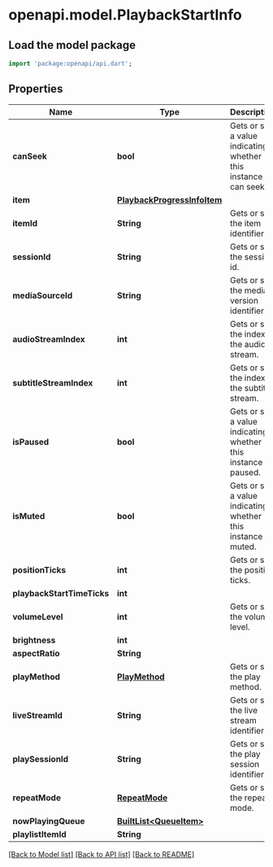 # openapi.model.PlaybackStartInfo

## Load the model package
```dart
import 'package:openapi/api.dart';
```

## Properties
Name | Type | Description | Notes
------------ | ------------- | ------------- | -------------
**canSeek** | **bool** | Gets or sets a value indicating whether this instance can seek. | [optional] 
**item** | [**PlaybackProgressInfoItem**](PlaybackProgressInfoItem.md) |  | [optional] 
**itemId** | **String** | Gets or sets the item identifier. | [optional] 
**sessionId** | **String** | Gets or sets the session id. | [optional] 
**mediaSourceId** | **String** | Gets or sets the media version identifier. | [optional] 
**audioStreamIndex** | **int** | Gets or sets the index of the audio stream. | [optional] 
**subtitleStreamIndex** | **int** | Gets or sets the index of the subtitle stream. | [optional] 
**isPaused** | **bool** | Gets or sets a value indicating whether this instance is paused. | [optional] 
**isMuted** | **bool** | Gets or sets a value indicating whether this instance is muted. | [optional] 
**positionTicks** | **int** | Gets or sets the position ticks. | [optional] 
**playbackStartTimeTicks** | **int** |  | [optional] 
**volumeLevel** | **int** | Gets or sets the volume level. | [optional] 
**brightness** | **int** |  | [optional] 
**aspectRatio** | **String** |  | [optional] 
**playMethod** | [**PlayMethod**](PlayMethod.md) | Gets or sets the play method. | [optional] 
**liveStreamId** | **String** | Gets or sets the live stream identifier. | [optional] 
**playSessionId** | **String** | Gets or sets the play session identifier. | [optional] 
**repeatMode** | [**RepeatMode**](RepeatMode.md) | Gets or sets the repeat mode. | [optional] 
**nowPlayingQueue** | [**BuiltList&lt;QueueItem&gt;**](QueueItem.md) |  | [optional] 
**playlistItemId** | **String** |  | [optional] 

[[Back to Model list]](../README.md#documentation-for-models) [[Back to API list]](../README.md#documentation-for-api-endpoints) [[Back to README]](../README.md)


